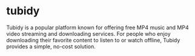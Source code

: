 # tubidy
Tubidy is a popular platform known for offering free MP4 music and MP4 video streaming and downloading services. For people who enjoy downloading their favorite content to listen to or watch offline, Tubidy provides a simple, no-cost solution.

